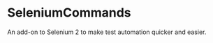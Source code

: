 SeleniumCommands
================

An add-on to Selenium 2 to make test automation quicker and easier. 